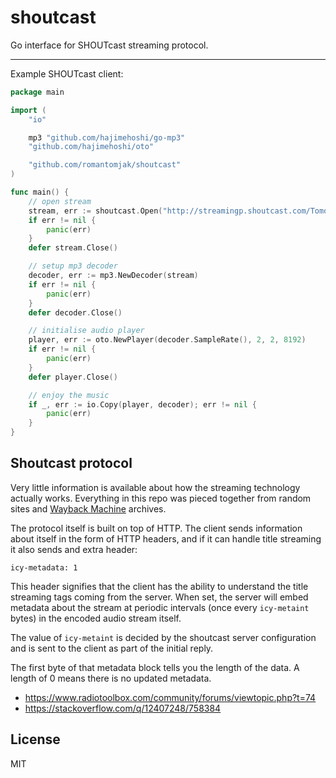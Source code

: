 # shoutcast

Go interface for SHOUTcast streaming protocol. 

---

Example SHOUTcast client:

```go
package main

import (
    "io"

    mp3 "github.com/hajimehoshi/go-mp3"
    "github.com/hajimehoshi/oto"

    "github.com/romantomjak/shoutcast"
)

func main() {
    // open stream
    stream, err := shoutcast.Open("http://streamingp.shoutcast.com/TomorrowlandOneWorldRadio")
    if err != nil {
        panic(err)
    }
    defer stream.Close()

    // setup mp3 decoder
    decoder, err := mp3.NewDecoder(stream)
    if err != nil {
        panic(err)
    }
    defer decoder.Close()

    // initialise audio player
    player, err := oto.NewPlayer(decoder.SampleRate(), 2, 2, 8192)
    if err != nil {
        panic(err)
    }
    defer player.Close()

    // enjoy the music
    if _, err := io.Copy(player, decoder); err != nil {
        panic(err)
    }
}
```

## Shoutcast protocol

Very little information is available about how the streaming technology
actually works. Everything in this repo was pieced together from random
sites and [Wayback Machine](https://archive.org/web/) archives.

The protocol itself is built on top of HTTP. The client sends information
about itself in the form of HTTP headers, and if it can handle title streaming
it also sends and extra header:

```
icy-metadata: 1
```

This header signifies that the client has the ability to understand the title
streaming tags coming from the server. When set, the server will embed metadata
about the stream at periodic intervals (once every `icy-metaint` bytes) in the
encoded audio stream itself.

The value of `icy-metaint` is decided by the shoutcast server configuration and
is sent to the client as part of the initial reply.

The first byte of that metadata block tells you the length of the data.
A length of 0 means there is no updated metadata.

- https://www.radiotoolbox.com/community/forums/viewtopic.php?t=74
- https://stackoverflow.com/q/12407248/758384

## License

MIT
